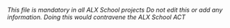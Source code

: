 *This file is mandatory in all ALX School projects*
*Do not edit this or add any information. Doing this would contravene the ALX School ACT*
